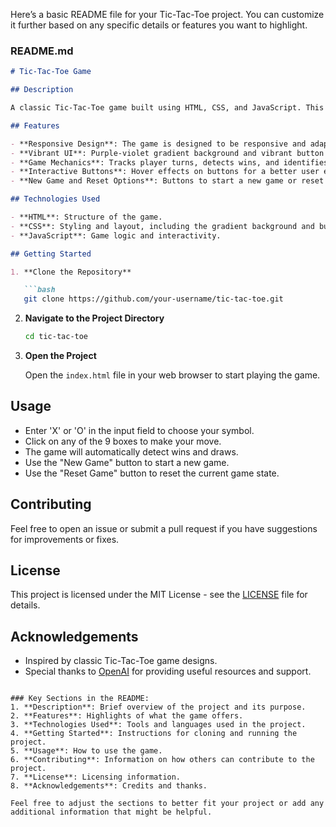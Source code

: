 Here’s a basic README file for your Tic-Tac-Toe project. You can customize it further based on any specific details or features you want to highlight.

### README.md

```markdown
# Tic-Tac-Toe Game

## Description

A classic Tic-Tac-Toe game built using HTML, CSS, and JavaScript. This web application allows users to play Tic-Tac-Toe with a vibrant purple-violet gradient theme. The game supports two modes: player vs. player, where players take turns placing 'X' or 'O' on a 3x3 grid. The game detects wins and draws, and provides options to start a new game or reset the current game.

## Features

- **Responsive Design**: The game is designed to be responsive and adapts to different screen sizes.
- **Vibrant UI**: Purple-violet gradient background and vibrant button colors enhance the visual appeal.
- **Game Mechanics**: Tracks player turns, detects wins, and identifies draw conditions.
- **Interactive Buttons**: Hover effects on buttons for a better user experience.
- **New Game and Reset Options**: Buttons to start a new game or reset the current game state.

## Technologies Used

- **HTML**: Structure of the game.
- **CSS**: Styling and layout, including the gradient background and button hover effects.
- **JavaScript**: Game logic and interactivity.

## Getting Started

1. **Clone the Repository**

   ```bash
   git clone https://github.com/your-username/tic-tac-toe.git
   ```

2. **Navigate to the Project Directory**

   ```bash
   cd tic-tac-toe
   ```

3. **Open the Project**

   Open the `index.html` file in your web browser to start playing the game.

## Usage

- Enter 'X' or 'O' in the input field to choose your symbol.
- Click on any of the 9 boxes to make your move.
- The game will automatically detect wins and draws.
- Use the "New Game" button to start a new game.
- Use the "Reset Game" button to reset the current game state.

## Contributing

Feel free to open an issue or submit a pull request if you have suggestions for improvements or fixes.

## License

This project is licensed under the MIT License - see the [LICENSE](LICENSE) file for details.

## Acknowledgements

- Inspired by classic Tic-Tac-Toe game designs.
- Special thanks to [OpenAI](https://openai.com) for providing useful resources and support.

```

### Key Sections in the README:
1. **Description**: Brief overview of the project and its purpose.
2. **Features**: Highlights of what the game offers.
3. **Technologies Used**: Tools and languages used in the project.
4. **Getting Started**: Instructions for cloning and running the project.
5. **Usage**: How to use the game.
6. **Contributing**: Information on how others can contribute to the project.
7. **License**: Licensing information.
8. **Acknowledgements**: Credits and thanks.

Feel free to adjust the sections to better fit your project or add any additional information that might be helpful.
